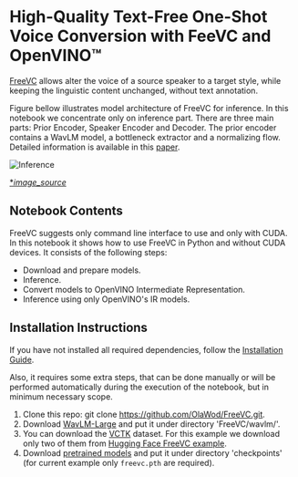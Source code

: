 # High-Quality Text-Free One-Shot Voice Conversion with FeeVC and OpenVINO™
[FreeVC](https://github.com/OlaWod/FreeVC) allows alter the voice of a source speaker to a target style, 
while keeping the linguistic content unchanged, without text annotation.


Figure bellow illustrates model architecture of FreeVC for inference. In this notebook we concentrate only on 
inference part. There are three main parts: Prior Encoder, Speaker Encoder and Decoder. 
The prior encoder contains a WavLM model, a bottleneck extractor and a normalizing flow. 
Detailed information is available in this [paper](https://arxiv.org/abs/2210.15418).


![Inference](https://github.com/OlaWod/FreeVC/blob/main/resources/infer.png?raw=true)

[**image_source*](https://github.com/OlaWod/FreeVC)

## Notebook Contents

FreeVC suggests only command line interface to use and only with CUDA. In this notebook it shows how to use FreeVC 
in Python and without CUDA devices. It consists of the following steps:
- Download and prepare models.
- Inference.
- Convert models to OpenVINO Intermediate Representation.
- Inference using only OpenVINO's IR models.


## Installation Instructions
If you have not installed all required dependencies, follow the [Installation Guide](../../README.md).

Also, it requires some extra steps, that can be done manually or will be performed automatically during the execution 
of the notebook, but in minimum necessary scope. 
1. Clone this repo: git clone https://github.com/OlaWod/FreeVC.git.
2. Download [WavLM-Large](https://github.com/microsoft/unilm/tree/master/wavlm) and put it under directory 'FreeVC/wavlm/'.
3. You can download the [VCTK](https://datashare.ed.ac.uk/handle/10283/3443) dataset. For this example we download only
two of them from [Hugging Face FreeVC example](https://huggingface.co/spaces/OlaWod/FreeVC/tree/main).
4. Download [pretrained models](https://1drv.ms/u/s!AnvukVnlQ3ZTx1rjrOZ2abCwuBAh?e=UlhRR5) and put it under directory
'checkpoints' (for current example only `freevc.pth` are required).